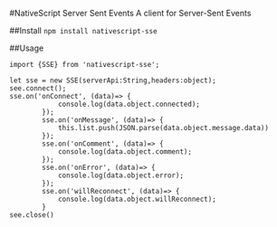 #NativeScript Server Sent Events
A client for Server-Sent Events

##Install
`npm install nativescript-sse`

##Usage

```
import {SSE} from 'nativescript-sse';

let sse = new SSE(serverApi:String,headers:object);
see.connect();
sse.on('onConnect', (data)=> {
            console.log(data.object.connected);
        });
        sse.on('onMessage', (data)=> {
            this.list.push(JSON.parse(data.object.message.data))
        });
        sse.on('onComment', (data)=> {
            console.log(data.object.comment);
        });
        sse.on('onError', (data)=> {
            console.log(data.object.error);
        });
        sse.on('willReconnect', (data)=> {
            console.log(data.object.willReconnect);
        }
see.close()
```